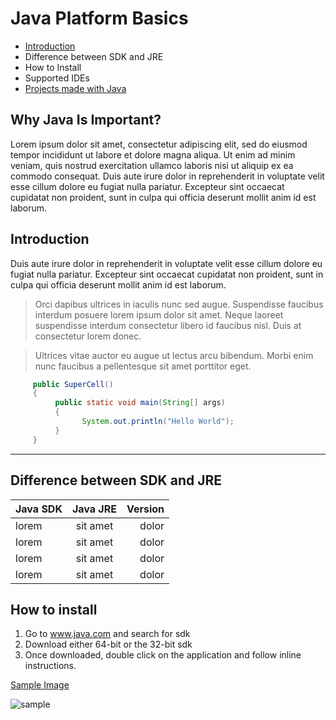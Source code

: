 # Java Platform Basics

- [ Introduction](#introduction)
- Difference between SDK and JRE
- How to Install
- Supported IDEs
- [Projects made with Java](www.java.com)


## Why Java Is Important?

Lorem ipsum dolor sit amet, consectetur adipiscing elit, sed do eiusmod tempor incididunt ut labore et dolore magna aliqua. Ut enim ad minim veniam, quis nostrud exercitation ullamco laboris nisi ut aliquip ex ea commodo consequat. Duis aute irure dolor in reprehenderit in voluptate velit esse cillum dolore eu fugiat nulla pariatur. Excepteur sint occaecat cupidatat non proident, sunt in culpa qui officia deserunt mollit anim id est laborum.


## Introduction

Duis aute irure dolor in reprehenderit in voluptate velit esse cillum dolore eu fugiat nulla pariatur. Excepteur sint occaecat cupidatat non proident, sunt in culpa qui officia deserunt mollit anim id est laborum.

>Orci dapibus ultrices in iaculis nunc sed augue. Suspendisse faucibus interdum posuere lorem ipsum dolor sit amet. Neque laoreet suspendisse interdum consectetur libero id faucibus nisl. Duis at consectetur lorem donec. 

>Ultrices vitae auctor eu augue ut lectus arcu bibendum. Morbi enim nunc faucibus a pellentesque sit amet porttitor eget. 

``` java
     public SuperCell()     
     {
          public static void main(String[] args)
          {
                System.out.println("Hello World");
          }
     }

```

---

## Difference between SDK and JRE

| Java SDK | Java JRE | Version |
|:---------|:--------:|--------:|
| lorem    | sit amet|  dolor   |   
| lorem    | sit amet|  dolor   |
| lorem    | sit amet|  dolor   |
| lorem    | sit amet|  dolor   |


## How to install

1. Go to www.java.com and search for sdk
2. Download either 64-bit or the 32-bit sdk
3. Once downloaded, double click on the application and follow inline instructions.

[Sample Image](https://bit.ly/3xscrZU)

![sample](https://bit.ly/3xscrZU)



